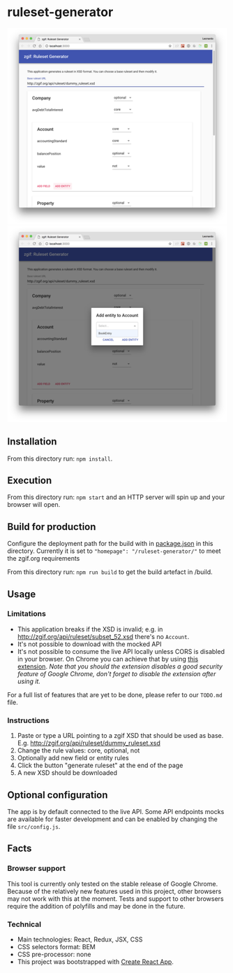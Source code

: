 # ruleset-generator

![Screenshot](screenshot-1.png)
![Screenshot](screenshot-2.png)

## Installation

From this directory run: `npm install`.

## Execution

From this directory run: `npm start` and an HTTP server will spin up and your browser will open.

## Build for production

Configure the deployment path for the build with in [package.json](package.json) in this directory.
Currently it is set to `"homepage": "/ruleset-generator/"` to meet the zgif.org requirements

From this directory run: `npm run build` to get the build artefact in /build.

## Usage

### Limitations

- This application breaks if the XSD is invalid; e.g. in http://zgif.org/api/ruleset/subset_52.xsd there's no `Account`.
- It's not possible to download with the mocked API
- It's not possible to consume the live API locally unless CORS is disabled in your browser. On Chrome you can achieve that by using [this extension](https://chrome.google.com/webstore/detail/allow-control-allow-origi/nlfbmbojpeacfghkpbjhddihlkkiljbi?hl=en). _Note that you should the extension disables a good security feature of Google Chrome, don't forget to disable the extension after using it._

For a full list of features that are yet to be done, please refer to our `TODO.md` file.

### Instructions

1.  Paste or type a URL pointing to a zgif XSD that should be used as base. E.g. http://zgif.org/api/ruleset/dummy_ruleset.xsd
2.  Change the rule values: core, optional, not
3.  Optionally add new field or entity rules
4.  Click the button "generate ruleset" at the end of the page
5.  A new XSD should be downloaded

## Optional configuration

The app is by default connected to the live API.
Some API endpoints mocks are available for faster development and can be enabled by changing the file `src/config.js`.

## Facts

### Browser support

This tool is currently only tested on the stable release of Google Chrome.
Because of the relatively new features used in this project, other browsers may not work with this at the moment.
Tests and support to other browsers require the addition of polyfills and may be done in the future.

### Technical

- Main technologies: React, Redux, JSX, CSS
- CSS selectors format: BEM
- CSS pre-processor: none
- This project was bootstrapped with [Create React App](https://github.com/facebookincubator/create-react-app).
